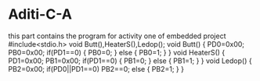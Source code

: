 # Aditi-C-A
this part contains the program for activity one of embedded project
#include<stdio.h>
void Butt(),HeaterS(),Ledop();
void Butt()
{
PD0=0x00;
PB0=0x00;
if(PD1==0)
{
PB0=0;
}
else
{
PB0=1;
}
}
void HeaterS()
{
PD1=0x00;
PB1=0x00;
if(PD1==0)
{
PB1=0;
}
else
{
PB1=1;
}
}
void Ledop()
{
PB2=0x00;
if(PD0||PD1==0)
PB2==0;
else
{
PB2=1;
}
}
